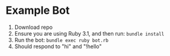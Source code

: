 # Example Bot
1. Download repo
2. Ensure you are using Ruby 3.1, and then run: `bundle install`
3. Run the bot: `bundle exec ruby bot.rb`
4. Should respond to "hi" and "!hello"

